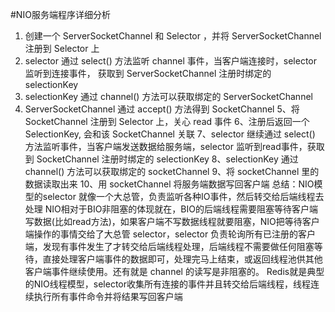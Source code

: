 
#NIO服务端程序详细分析

1. 创建一个 ServerSocketChannel 和 Selector ，并将 ServerSocketChannel 注册到 Selector 上
2. selector 通过 select() 方法监听 channel 事件，当客户端连接时，selector 监听到连接事件， 获取到 ServerSocketChannel 注册时绑定的 selectionKey 
3. selectionKey 通过 channel() 方法可以获取绑定的 ServerSocketChannel 
4. ServerSocketChannel 通过 accept() 方法得到 SocketChannel
5、将 SocketChannel 注册到 Selector 上，关心 read 事件
6、注册后返回一个 SelectionKey, 会和该 SocketChannel 关联
7、selector 继续通过 select() 方法监听事件，当客户端发送数据给服务端，selector 监听到read事件，获取到 SocketChannel  注册时绑定的 selectionKey 
8、selectionKey 通过 channel() 方法可以获取绑定的 socketChannel 
9、将 socketChannel 里的数据读取出来
10、用 socketChannel 将服务端数据写回客户端
总结：NIO模型的selector 就像一个大总管，负责监听各种IO事件，然后转交给后端线程去处理
NIO相对于BIO非阻塞的体现就在，BIO的后端线程需要阻塞等待客户端写数据(比如read方法)，如果客户端不写数据线程就要阻塞，NIO把等待客户端操作的事情交给了大总管 selector，selector 负责轮询所有已注册的客户端，发现有事件发生了才转交给后端线程处理，后端线程不需要做任何阻塞等待，直接处理客户端事件的数据即可，处理完马上结束，或返回线程池供其他客户端事件继续使用。还有就是 channel 的读写是非阻塞的。
Redis就是典型的NIO线程模型，selector收集所有连接的事件并且转交给后端线程，线程连续执行所有事件命令并将结果写回客户端